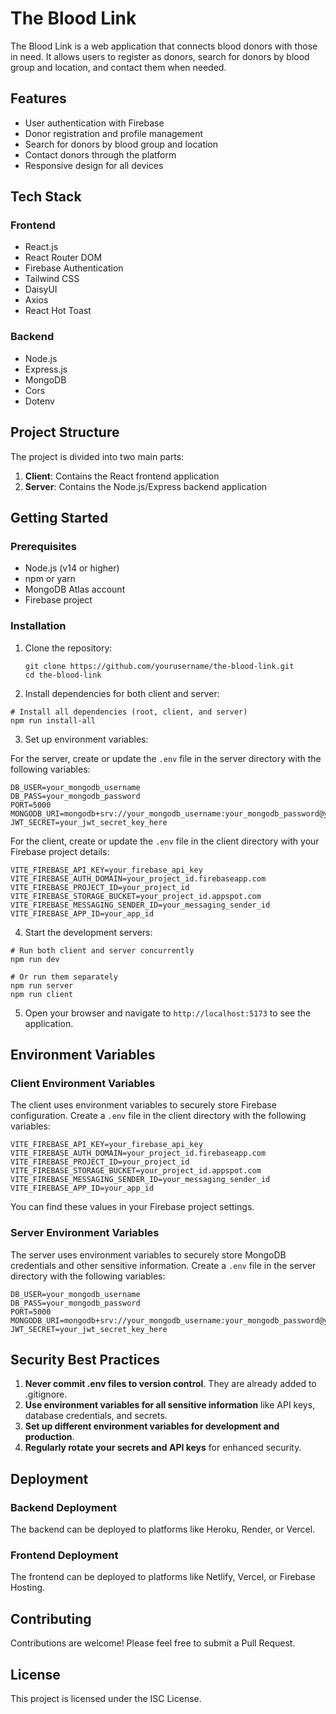 # The Blood Link

The Blood Link is a web application that connects blood donors with those in need. It allows users to register as donors, search for donors by blood group and location, and contact them when needed.

## Features

- User authentication with Firebase
- Donor registration and profile management
- Search for donors by blood group and location
- Contact donors through the platform
- Responsive design for all devices

## Tech Stack

### Frontend
- React.js
- React Router DOM
- Firebase Authentication
- Tailwind CSS
- DaisyUI
- Axios
- React Hot Toast

### Backend
- Node.js
- Express.js
- MongoDB
- Cors
- Dotenv

## Project Structure

The project is divided into two main parts:

1. **Client**: Contains the React frontend application
2. **Server**: Contains the Node.js/Express backend application

## Getting Started

### Prerequisites

- Node.js (v14 or higher)
- npm or yarn
- MongoDB Atlas account
- Firebase project

### Installation

1. Clone the repository:
   ```
   git clone https://github.com/yourusername/the-blood-link.git
   cd the-blood-link
   ```

2. Install dependencies for both client and server:
```
# Install all dependencies (root, client, and server)
npm run install-all
```

3. Set up environment variables:

For the server, create or update the `.env` file in the server directory with the following variables:
```
DB_USER=your_mongodb_username
DB_PASS=your_mongodb_password
PORT=5000
MONGODB_URI=mongodb+srv://your_mongodb_username:your_mongodb_password@your_cluster_url
JWT_SECRET=your_jwt_secret_key_here
```

For the client, create or update the `.env` file in the client directory with your Firebase project details:
```
VITE_FIREBASE_API_KEY=your_firebase_api_key
VITE_FIREBASE_AUTH_DOMAIN=your_project_id.firebaseapp.com
VITE_FIREBASE_PROJECT_ID=your_project_id
VITE_FIREBASE_STORAGE_BUCKET=your_project_id.appspot.com
VITE_FIREBASE_MESSAGING_SENDER_ID=your_messaging_sender_id
VITE_FIREBASE_APP_ID=your_app_id
```

4. Start the development servers:

```
# Run both client and server concurrently
npm run dev

# Or run them separately
npm run server
npm run client
```

5. Open your browser and navigate to `http://localhost:5173` to see the application.

## Environment Variables

### Client Environment Variables

The client uses environment variables to securely store Firebase configuration. Create a `.env` file in the client directory with the following variables:

```
VITE_FIREBASE_API_KEY=your_firebase_api_key
VITE_FIREBASE_AUTH_DOMAIN=your_project_id.firebaseapp.com
VITE_FIREBASE_PROJECT_ID=your_project_id
VITE_FIREBASE_STORAGE_BUCKET=your_project_id.appspot.com
VITE_FIREBASE_MESSAGING_SENDER_ID=your_messaging_sender_id
VITE_FIREBASE_APP_ID=your_app_id
```

You can find these values in your Firebase project settings.

### Server Environment Variables

The server uses environment variables to securely store MongoDB credentials and other sensitive information. Create a `.env` file in the server directory with the following variables:

```
DB_USER=your_mongodb_username
DB_PASS=your_mongodb_password
PORT=5000
MONGODB_URI=mongodb+srv://your_mongodb_username:your_mongodb_password@your_cluster_url
JWT_SECRET=your_jwt_secret_key_here
```

## Security Best Practices

1. **Never commit .env files to version control**. They are already added to .gitignore.
2. **Use environment variables for all sensitive information** like API keys, database credentials, and secrets.
3. **Set up different environment variables for development and production**.
4. **Regularly rotate your secrets and API keys** for enhanced security.

## Deployment

### Backend Deployment
The backend can be deployed to platforms like Heroku, Render, or Vercel.

### Frontend Deployment
The frontend can be deployed to platforms like Netlify, Vercel, or Firebase Hosting.

## Contributing

Contributions are welcome! Please feel free to submit a Pull Request.

## License

This project is licensed under the ISC License. 